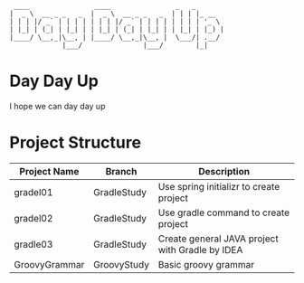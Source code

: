 
```
 ____                ____                _   _       
|  _ \  __ _ _   _  |  _ \  __ _ _   _  | | | |_ __  
| | | |/ _` | | | | | | | |/ _` | | | | | | | | '_ \ 
| |_| | (_| | |_| | | |_| | (_| | |_| | | |_| | |_) |
|____/ \__,_|\__, | |____/ \__,_|\__, |  \___/| .__/ 
             |___/               |___/        |_|   

```
# Day Day Up
I hope we can day day up

# Project Structure
|Project Name| Branch | Description|
|------------|--------|------------|
|gradel01|GradleStudy|Use spring initializr to create project|
|gradel02|GradleStudy|Use gradle command to create project|
|gradle03|GradleStudy|Create general JAVA project with Gradle by IDEA|
|GroovyGrammar|GroovyStudy|Basic groovy grammar|

